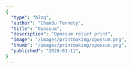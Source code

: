 ```yaml
---
{
  "type": "blog",
  "author": "Chandu Tennety",
  "title": "Opossum",
  "description": "Opossum relief print",
  "image": "/images/printmaking/opossum.png",
  "thumb": "/images/printmaking/opossum.png",
  "published": "2020-01-11",
}
---
```


